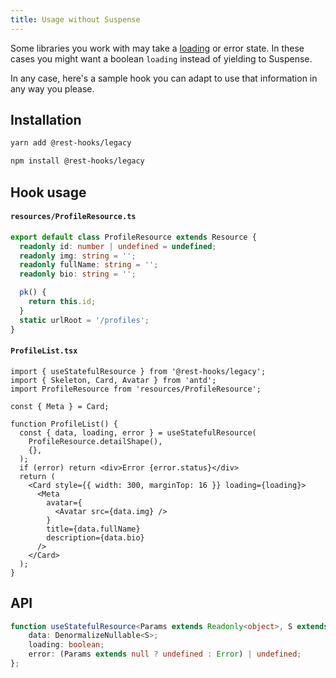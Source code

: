 ```yaml
---
title: Usage without Suspense
---
```


Some libraries you work with may take a [loading](https://ant.design/components/card/#components-card-demo-loading) or error state.
In these cases you might want a boolean `loading` instead of yielding to Suspense.

In any case, here's a sample hook you can adapt to use that information in any
way you please.

## Installation

<!--DOCUSAURUS_CODE_TABS-->
<!--yarn-->
```bash
yarn add @rest-hooks/legacy
```
<!--npm-->
```bash
npm install @rest-hooks/legacy
```
<!--END_DOCUSAURUS_CODE_TABS-->

## Hook usage

#### `resources/ProfileResource.ts`

```typescript
export default class ProfileResource extends Resource {
  readonly id: number | undefined = undefined;
  readonly img: string = '';
  readonly fullName: string = '';
  readonly bio: string = '';

  pk() {
    return this.id;
  }
  static urlRoot = '/profiles';
}
```

#### `ProfileList.tsx`

```tsx
import { useStatefulResource } from '@rest-hooks/legacy';
import { Skeleton, Card, Avatar } from 'antd';
import ProfileResource from 'resources/ProfileResource';

const { Meta } = Card;

function ProfileList() {
  const { data, loading, error } = useStatefulResource(
    ProfileResource.detailShape(),
    {},
  );
  if (error) return <div>Error {error.status}</div>
  return (
    <Card style={{ width: 300, marginTop: 16 }} loading={loading}>
      <Meta
        avatar={
          <Avatar src={data.img} />
        }
        title={data.fullName}
        description={data.bio}
      />
    </Card>
  );
}
```

## API

```typescript
function useStatefulResource<Params extends Readonly<object>, S extends Schema>(fetchShape: ReadShape<S, Params>, params: Params | null): {
    data: DenormalizeNullable<S>;
    loading: boolean;
    error: (Params extends null ? undefined : Error) | undefined;
};
```
